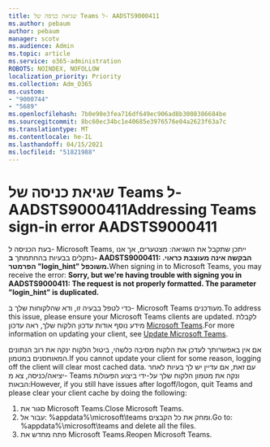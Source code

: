 ```yaml
---
title: שגיאת כניסה של Teams ל- AADSTS9000411
ms.author: pebaum
author: pebaum
manager: scotv
ms.audience: Admin
ms.topic: article
ms.service: o365-administration
ROBOTS: NOINDEX, NOFOLLOW
localization_priority: Priority
ms.collection: Adm_O365
ms.custom:
- "9000744"
- "5689"
ms.openlocfilehash: 7b0e90e3fea716df649ec906ad8b3008386684be
ms.sourcegitcommit: 8bc60ec34bc1e40685e3976576e04a2623f63a7c
ms.translationtype: MT
ms.contentlocale: he-IL
ms.lasthandoff: 04/15/2021
ms.locfileid: "51821988"
---
```

# <a name="addressing-teams-sign-in-error-aadsts9000411"></a><span data-ttu-id="8f956-102">שגיאת כניסה של Teams ל- AADSTS9000411</span><span class="sxs-lookup"><span data-stu-id="8f956-102">Addressing Teams sign-in error AADSTS9000411</span></span>

<span data-ttu-id="8f956-103">בעת הכניסה ל- Microsoft Teams, ייתכן שתקבל את השגיאה: מצטערים, אך אנו נתקלים בבעיות בהחתמתך **ב- AADSTS9000411: הבקשה אינה מעוצבת כראוי. הפרמטר "login_hint" משוכפל.**</span><span class="sxs-lookup"><span data-stu-id="8f956-103">When signing in to Microsoft Teams, you may receive the error: **Sorry, but we're having trouble with signing you in AADSTS9000411: The request is not properly formatted. The parameter "login_hint" is duplicated.**</span></span>

<span data-ttu-id="8f956-104">כדי לטפל בבעיה זו, ודא שהלקוחות שלך ב- Microsoft Teams מעודכנים.</span><span class="sxs-lookup"><span data-stu-id="8f956-104">To address this issue, please ensure your Microsoft Teams clients are updated.</span></span> <span data-ttu-id="8f956-105">לקבלת מידע נוסף אודות עדכון הלקוח שלך, ראה עדכון [Microsoft Teams](https://support.office.com/article/Update-Microsoft-Teams-535a8e4b-45f0-4f6c-8b3d-91bca7a51db1).</span><span class="sxs-lookup"><span data-stu-id="8f956-105">For more information on updating your client, see [Update Microsoft Teams](https://support.office.com/article/Update-Microsoft-Teams-535a8e4b-45f0-4f6c-8b3d-91bca7a51db1).</span></span>

<span data-ttu-id="8f956-106">אם אין באפשרותך לעדכן את הלקוח מסיבה כלשהי, ביטול הלקוח ינקה את רוב הנתונים המאוחסנים במטמון.</span><span class="sxs-lookup"><span data-stu-id="8f956-106">If you cannot update your client for some reason, logging off the client will clear most cached data.</span></span> <span data-ttu-id="8f956-107">עם זאת, אם עדיין יש לך בעיות לאחר יציאה/כניסה, צא מ- Teams ונקה את מטמון הלקוח שלך על-ידי ביצוע הפעולות הבאות:</span><span class="sxs-lookup"><span data-stu-id="8f956-107">However, if you still have issues after logoff/logon, quit Teams and please clear your client cache by doing the following:</span></span>
1. <span data-ttu-id="8f956-108">סגור את Microsoft Teams.</span><span class="sxs-lookup"><span data-stu-id="8f956-108">Close Microsoft Teams.</span></span>
2. <span data-ttu-id="8f956-109">עבור אל: %appdata%\microsoft\teams ומחק את כל הקבצים.</span><span class="sxs-lookup"><span data-stu-id="8f956-109">Go to: %appdata%\microsoft\teams and delete all the files.</span></span>
3. <span data-ttu-id="8f956-110">פתח מחדש את Microsoft Teams.</span><span class="sxs-lookup"><span data-stu-id="8f956-110">Reopen Microsoft Teams.</span></span>
